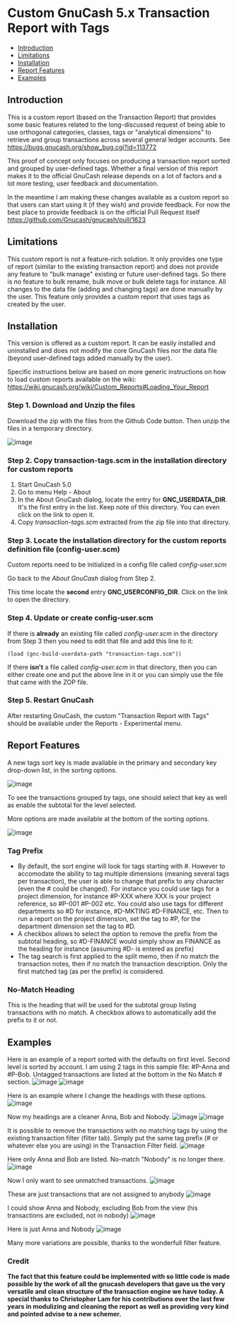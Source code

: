 # Custom GnuCash 5.x Transaction Report with Tags

  * [Introduction](#introduction)
  * [Limitations](#limitations)
  * [Installation](#installation)
  * [Report Features](#report-features)
  * [Examples](#examples)

## Introduction

This is a custom report (based on the Transaction Report) that provides some basic features related to the long-discussed request of being able to use orthogonal categories, classes, tags or "analytical dimensions" to retrieve and group transactions across several general ledger accounts. 
See https://bugs.gnucash.org/show_bug.cgi?id=113772

This proof of concept only focuses on producing a transaction report sorted and grouped by user-defined tags. Whether a final version of this report makes it to the official GnuCash release depends on a lot of factors and a lot more testing, user feedback and documentation. 

In the meantime I am making these changes available as a custom report so that users can start using it (if they wish) and provide feedback. For now the best place to provide feedback is on the official Pull Request itself https://github.com/Gnucash/gnucash/pull/1623 

## Limitations

This custom report is not a feature-rich solution. It only provides one type of report (similar to the existing transaction report) and does not provide any feature to "bulk manage" existing or future user-defined tags. So there is no feature to bulk rename, bulk move or bulk delete tags for instance. All changes to the data file (adding and changing tags) are done manually by the user. This feature only provides a custom report that uses tags as created by the user.

## Installation

This version is offered as a custom report. It can be easily installed and uninstalled and does not modify the core GnuCash files nor the data file (beyond user-defined tags added manually by the user).

Specific instructions below are based on more generic instructions on how to load custom reports available on the wiki: https://wiki.gnucash.org/wiki/Custom_Reports#Loading_Your_Report

### Step 1. Download and Unzip the files

Download the zip with the files from the Github Code button. Then unzip the files in a temporary directory.

![image](https://github.com/dawansv/gnucash-transaction-tags/assets/267163/c59f5e03-ba77-4fdb-afbf-94fe75737959)

### Step 2. Copy transaction-tags.scm in the installation directory for custom reports

1. Start GnuCash 5.0
2. Go to menu Help - About
3. In the About GnuCash dialog, locate the entry for **GNC_USERDATA_DIR**. It's the first entry in the list. Keep note of this directory. You can even click on the link to open it.
4. Copy _transaction-tags.scm_ extracted from the zip file into that directory.

### Step 3. Locate the installation directory for the custom reports definition file (config-user.scm)

Custom reports need to be initialized in a config file called _config-user.scm_

Go back to the _About GnuCash_ dialog from Step 2. 

This time locate the **second** entry **GNC_USERCONFIG_DIR**. Click on the link to open the directory.

### Step 4. Update or create config-user.scm

If there is **already** an existing file called _config-user.scm_ in the directory from Step 3 then you need to edit that file and add this line to it:

`(load (gnc-build-userdata-path "transaction-tags.scm"))`

If there **isn't** a file called _config-user.scm_ in that directory, then you can either create one and put the above line in it or you can simply use the file that came with the ZOP file.

### Step 5. Restart GnuCash

After restarting GnuCash, the custom "Transaction Report with Tags" should be available under the Reports - Experimental menu.

## Report Features

A new tags sort key is made available in the primary and secondary key drop-down list, in the sorting options.

![image](https://github.com/Gnucash/gnucash/assets/267163/89f11c52-5a88-44ad-be61-605c5ec2271e)

To see the transactions grouped by tags, one should select that key as well as enable the subtotal for the level selected.

More options are made available at the bottom of the sorting options.

![image](https://github.com/Gnucash/gnucash/assets/267163/d7adf39d-751b-4a2c-b8de-a8cefd8c3f83)

### Tag Prefix

- By default, the sort engine will look for tags starting with #. However to accomodate the ability to tag multiple dimensions (meaning several tags per transaction), the user is able to change that prefix to any character (even the # could be changed). For instance you could use tags for a project dimension, for instance #P-XXX where XXX is your project reference, so #P-001 #P-002 etc. You could also use tags for different departments so #D for instance, #D-MKTING #D-FINANCE, etc. Then to run a report on the project dimension, set the tag to #P, for the department dimension set the tag to #D. 
- A checkbox allows to select the option to remove the prefix from the subtotal heading, so #D-FINANCE would simply show as FINANCE as the heading for instance (assuming #D- is entered as prefix)
- The tag search is first applied to the split memo, then if no match the transaction notes, then if no match the transaction description. Only the first matched tag (as per the prefix) is considered.

### No-Match Heading
This is the heading that will be used for the subtotal group listing transactions with no match. A checkbox allows to automatically add the prefix to it or not.

## Examples
Here is an example of a report sorted with the defaults on first level. Second level is sorted by account. I am using 2 tags in this sample file: #P-Anna and #P-Bob. Untagged transactions are listed at the bottom in the No Match # section.
![image](https://user-images.githubusercontent.com/267163/235810080-d1ddeb62-291d-42f5-bda2-a32c71fcb69a.png)
![image](https://user-images.githubusercontent.com/267163/235810114-5abecc03-6c4f-4b05-b7eb-bee49d67e549.png)

Here is an example where I change the headings with these options.
![image](https://github.com/Gnucash/gnucash/assets/267163/e60027cd-d543-4ed7-b0a2-26448e161036)

Now my headings are a cleaner Anna, Bob and Nobody.
![image](https://user-images.githubusercontent.com/267163/235810285-6ecd1fda-675a-45ba-943c-be07810fb308.png)
![image](https://user-images.githubusercontent.com/267163/235810305-b187e3c1-5990-4c9f-a09a-fd0664e839dd.png)

It is possible to remove the transactions with no matching tags by using the existing transaction filter (filter tab). Simply put the same tag prefix (# or whatever else you are using) in the Transaction Filter field.
![image](https://github.com/dawansv/gnucash-transaction-tags/assets/267163/cf5dc927-9534-46db-aa2c-c1bd88e47f79)

Here only Anna and Bob are listed. No-match "Nobody" is no longer there.
![image](https://user-images.githubusercontent.com/267163/235810480-de731104-ab48-4f30-a4dd-6257ef9f7f96.png)

Now I only want to see unmatched transactions.
![image](https://github.com/dawansv/gnucash-transaction-tags/assets/267163/2da6ae6c-2631-47a8-b92b-b4ea0f803945)

These are just transactions that are not assigned to anybody
![image](https://user-images.githubusercontent.com/267163/235812541-32044a35-a32a-46ee-9942-228b9b0cc9fe.png)

I could show Anna and Nobody, excluding Bob from the view (his transactions are excluded, not in nobody)
![image](https://github.com/dawansv/gnucash-transaction-tags/assets/267163/37809e83-6c00-42b9-b27e-a2bb9fd164a5)

Here is just Anna and Nobody
![image](https://user-images.githubusercontent.com/267163/235812705-d9a8a4e5-2f4b-4ff4-97c2-b9f0b8b2920e.png)

Many more variations are possible, thanks to the wonderfull filter feature. 

### Credit

**The fact that this feature could be implemented with so little code is made possible by the work of all the gnucash developers that gave us the very versatile and clean structure of the transaction engine we have today. A special thanks to Christopher Lam for his contributions over the last few years in modulizing and cleaning the report as well as providing very kind and pointed advise to a new schemer.**
